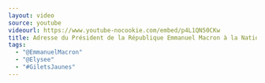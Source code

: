 ```yaml
---
layout: video
source: youtube
videourl: https://www.youtube-nocookie.com/embed/p4L1QN50CKw
title: Adresse du Président de la République Emmanuel Macron à la Nation
tags:
  - "@EmmanuelMacron"
  - "@Elysee"
  - "#GiletsJaunes"
---
```

